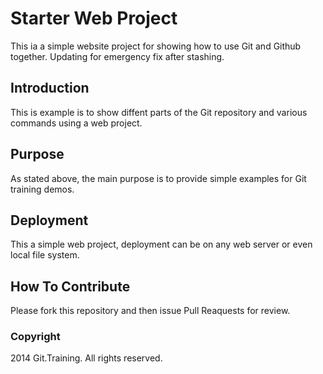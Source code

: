 # Starter Web Project

This ia a simple website project for
showing how to use Git and Github together. Updating for emergency fix after stashing.
## Introduction

This is example is to show diffent parts
of the Git repository and various commands
using a web project.

## Purpose

As stated above, the main purpose is to
provide simple examples for Git training
demos.
 
## Deployment

This a simple web project, deployment
can be on any web server or even local
file system.

## How To Contribute

Please fork this repository and then issue Pull Reaquests for review.

### Copyright

2014 Git.Training. All rights reserved.




